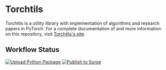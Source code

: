 # Torchtils

Torchtils is a utility library with implementation of algorithms and research papers in PyTorch. For a complete documentation
of and more information on this repository, visit
[Torchtils's site](https://torchtils.surge.sh/).

## Workflow Status

[![Upload Python Package](https://github.com/sujaltv/torchtils/workflows/Upload%20Python%20Package/badge.svg)](https://pypi.org/project/torchtils/)
[![Publish to Surge](https://github.com/sujaltv/torchtils/workflows/Publish%20to%20Surge/badge.svg)](https://torchtils.surge.sh/)
